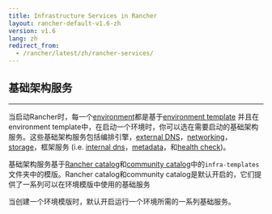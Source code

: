 ```yaml
---
title: Infrastructure Services in Rancher
layout: rancher-default-v1.6-zh
version: v1.6
lang: zh
redirect_from:
  - /rancher/latest/zh/rancher-services/
---
```


## 基础架构服务
---

当启动Rancher时，每一个[environment]({{site.baseurl}}/rancher/{{page.version}}/{{page.lang}}/environments/)都是基于[environment template]({{site.baseurl}}/rancher/{{page.version}}/{{page.lang}}/environments/#what-is-an-environment-template) 并且在environment template中，在启动一个环境时，你可以选在需要启动的基础架构服务。这些基础架构服务包括编排引擎，[external DNS]({{site.baseurl}}/rancher/{{page.version}}/{{page.lang}}/cattle/external-dns-service/)，[networking]({{site.baseurl}}/rancher/{{page.version}}/{{page.lang}}/rancher-services/networking/)，[storage]({{site.baseurl}}/rancher/{{page.version}}/{{page.lang}}/rancher-services/storage-service/)，框架服务 (i.e. [internal dns]({{site.baseurl}}/rancher/{{page.version}}/{{page.lang}}/rancher-services/dns-service/)，[metadata]({{site.baseurl}}/rancher/{{page.version}}/{{page.lang}}/rancher-services/metadata-service)，和[health check]({{site.baseurl}}/rancher/{{page.version}}/{{page.lang}}/cattle/health-checks))。

基础架构服务基于[Rancher catalog](https://github.com/rancher/rancher-catalog)和[community catalog](https://github.com/rancher/community-catalog)中的`infra-templates`文件夹中的模版。Rancher catalog和community catalog是默认开启的，它们提供了一系列可以在环境模版中使用的基础服务

当创建一个环境模版时，默认开启运行一个环境所需的一系列基础服务。
